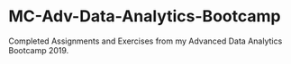 # MC-Adv-Data-Analytics-Bootcamp
Completed Assignments and Exercises from my Advanced Data Analytics Bootcamp 2019.
